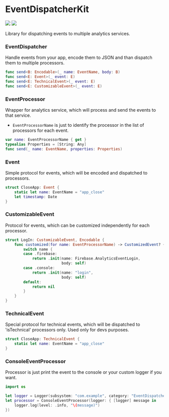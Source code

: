 # EventDispatcherKit
[![](https://img.shields.io/endpoint?url=https%3A%2F%2Fswiftpackageindex.com%2Fapi%2Fpackages%2FNikSativa%2FEventDispatcherKit%2Fbadge%3Ftype%3Dswift-versions)](https://swiftpackageindex.com/NikSativa/EventDispatcherKit)
[![](https://img.shields.io/endpoint?url=https%3A%2F%2Fswiftpackageindex.com%2Fapi%2Fpackages%2FNikSativa%2FEventDispatcherKit%2Fbadge%3Ftype%3Dplatforms)](https://swiftpackageindex.com/NikSativa/EventDispatcherKit)

Library for dispatching events to multiple analytics services.

### EventDispatcher
Handle events from your app, encode them to JSON and than dispatch them to multiple processors.
    
```swift
func send<B: Encodable>(_ name: EventName, body: B)
func send<E: Event>(_ event: E)
func send<E: TechnicalEvent>(_ event: E)
func send<E: CustomizableEvent>(_ event: E)
```

### EventProcessor
Wrapper for analytics service, which will process and send the events to that service.
- `EventProcessorName` is just to identify the processor in the list of processors for each event.

```swift
var name: EventProcessorName { get }
typealias Properties = [String: Any]
func send(_ name: EventName, properties: Properties)
```

### Event
Simple protocol for events, which will be encoded and dispatched to processors.
```swift
struct CloseApp: Event {
    static let name: EventName = "app_close"
    let timestamp: Date
}
```

### CustomizableEvent
Protocol for events, which can be customized independently for each processor.
```swift
struct LogIn: CustomizableEvent, Encodable {
    func customized(for name: EventProcessorName) -> CustomizedEvent? {
        switch name {
        case .firebase:
            return .init(name: Firebase.AnalyticsEventLogin,
                         body: self)
        case .console:
            return .init(name: "login",
                         body: self)
        default:
            return nil
        }
    }
}
```

### TechnicalEvent
Special protocol for technical events, which will be dispatched to 'isTechnical' processors only. Used only for devs purposes.
```swift
struct CloseApp: TechnicalEvent {
    static let name: EventName = "app_close"
}
```

### ConsoleEventProcessor
Processor is just print the event to the console or your custom logger if you want.

```swift
import os

let logger = Logger(subsystem: "com.example", category: "EventDispatcherKit")
let processor = ConsoleEventProcessor(logger: { [logger] message in
    logger.log(level: .info, "\(message)")
})
```
